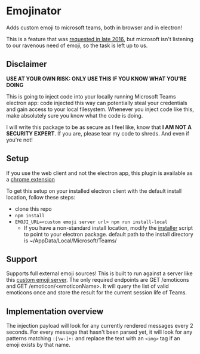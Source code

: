 # Emojinator

Adds custom emoji to microsoft teams, both in browser and in electron!

This is a feature that was [requested in late 2016](https://microsoftteams.uservoice.com/forums/555103-public/suggestions/16934329-allow-adding-custom-emoji-memes-gifs-reactions), but microsoft isn't listening to our ravenous need of emoji, so the task is left up to us.

## Disclaimer

**USE AT YOUR OWN RISK: ONLY USE THIS IF YOU KNOW WHAT YOU'RE DOING**

This is going to inject code into your locally running Microsoft Teams electron app: code injected this way can potentially steal your credentials and gain access to your local filesystem. Whenever you inject code like this, make absolutely sure you know what the code is doing.

I will write this package to be as secure as I feel like, know that **I AM NOT A SECURITY EXPERT**. If you are, please tear my code to shreds. And even if you're not!

## Setup

If you use the web client and not the electron app, this plugin is available as a [chrome extension](https://chrome.google.com/webstore/detail/microsoft-teams-emojinato/eflminelddfglcbimfpncahdiacnnegk)

To get this setup on your installed electron client with the default install location, follow these steps:

* clone this repo
* `npm install`
* `EMOJI_URL=<custom emoji server url> npm run install-local`
  * If you have a non-standard install location, modify the [installer](./installer.sh) script to point to your electron package. default path to the install directory is ~/AppData/Local/Microsoft/Teams/


## Support

Supports full external emoji sources! This is built to run against a server like this [custom emoji server](https://github.com/dsmiller95/custom-emoji-server). The only required endpoints are GET /emoticons and GET /emoticon/\<emoticonName\>. It will query the list of valid emoticons once and store the result for the current session life of Teams.

## Implementation overview

The injection payload will look for any currently rendered messages every 2 seconds. For every message that hasn't been parsed yet, it will look for any patterns matching `:[\w-]+:` and replace the text with an `<img>` tag if an emoji exists by that name.